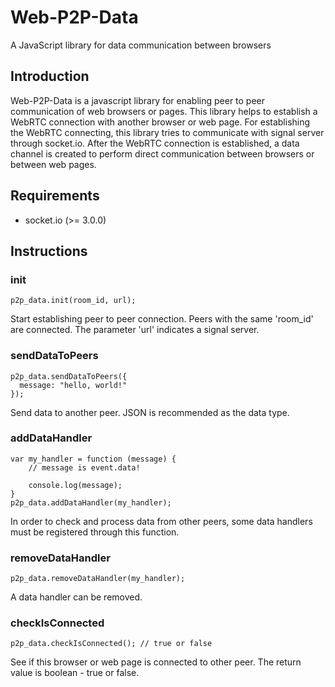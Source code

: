 # Web-P2P-Data
A JavaScript library for data communication between browsers

## Introduction
Web-P2P-Data is a javascript library for enabling peer to peer communication of web browsers or pages. This library helps to establish a WebRTC connection with another browser or web page. For establishing the WebRTC connecting, this library tries to communicate with signal server through socket.io. After the WebRTC connection is established, a data channel is created to perform direct communication between browsers or between web pages.

## Requirements
* socket.io (>= 3.0.0)

## Instructions

### init
```
p2p_data.init(room_id, url);
```
Start establishing peer to peer connection. Peers with the same 'room_id' are connected. The parameter 'url' indicates a signal server.

### sendDataToPeers
```
p2p_data.sendDataToPeers({
  message: "hello, world!"
});
```
Send data to another peer. JSON is recommended as the data type.

### addDataHandler
```
var my_handler = function (message) {
    // message is event.data!
    
    console.log(message);
}
p2p_data.addDataHandler(my_handler);
```
In order to check and process data from other peers, some data handlers must be registered through this function.

### removeDataHandler
```
p2p_data.removeDataHandler(my_handler);
```
A data handler can be removed.

### checkIsConnected
```
p2p_data.checkIsConnected(); // true or false
```
See if this browser or web page is connected to other peer. The return value is boolean - true or false.
